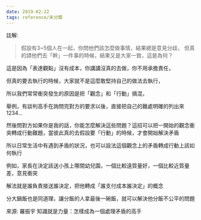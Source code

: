 ```yaml
---
date: 2019-02-22
tags: reference/未分類
---
```


註解: 

>假設有3~5個人在一起，你問他們該怎麼做事情，結果總是意見分歧，
但真的請他們去「幹」一件事的時候，結果又是大家一致，這是為何？

這是因為「表達觀點」沒有成本，你講講沒真的去做，你不用承擔責任，

但真的要去執行的時候，大家就不是這麼敢堅持自己的做法去執行，

所以我們常常衝突發生的原因是把「觀念」和「行動」搞混，

舉例，有談判高手在詢問完對方的要求以後，直接把自己的難處明確的列出來1234...

然後問對方如果你是我的話，你能怎麼解決這些問題？這招可以把一開始的觀念衝突轉成行動難題，當彼此真的去假設要「行動」的時候，才會開始解決矛盾

所以日常生活中有遇到矛盾的狀況，也可以設法這個觀念上的矛盾轉成行動上該如何執行

例如，家長在決定該送小孩上哪間幼兒園，一個比較遠質量好，一個比較近質量差，意見衝突

解法就是誰負責接送誰決定，把他轉成「誰支付成本誰決定」的概念

分大鍋飯也是同道理，讓分飯的人拿最後一碗飯，就可以解決他分飯不公平的問題

來源: 羅振宇 知識就是力量：怎樣成為一個處理矛盾的高手
